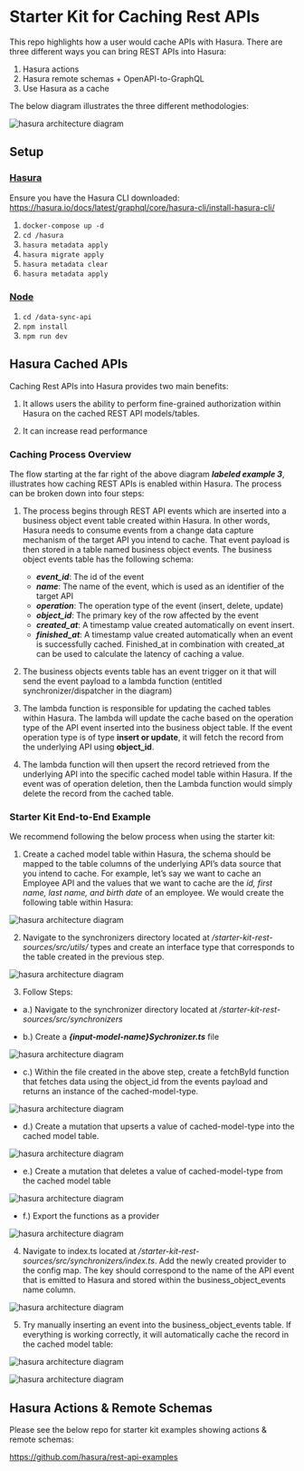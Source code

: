 # Starter Kit for Caching Rest APIs

This repo highlights how a user would cache APIs with Hasura. There are three different ways you can bring REST APIs into Hasura:

1. Hasura actions
2. Hasura remote schemas + OpenAPI-to-GraphQL
3. Use Hasura as a cache

The below diagram illustrates the three different methodologies:

![hasura architecture diagram](./static-images/hasura-rest-diagram.png?raw=true)

## Setup

### <u>Hasura</u>

Ensure you have the Hasura CLI downloaded: <https://hasura.io/docs/latest/graphql/core/hasura-cli/install-hasura-cli/>

1. `docker-compose up -d`
2. `cd /hasura`
3. `hasura metadata apply`
4. `hasura migrate apply`
5. `hasura metadata clear`
6. `hasura metadata apply`

### <u>Node</u>

1. `cd /data-sync-api`
2. `npm install`
3. `npm run dev`

## Hasura Cached APIs

Caching Rest APIs into Hasura provides two main benefits:

1. It allows users the ability to perform fine-grained authorization within Hasura on the cached REST API models/tables.

2. It can increase read performance

### Caching Process Overview

The flow starting at the far right of the above diagram **_labeled example 3_**, illustrates how caching REST APIs is enabled within Hasura. The process can be broken down into four steps:

1.  The process begins through REST API events which are inserted into a business object event table created within Hasura. In other words, Hasura needs to consume events from a change data capture mechanism of the target API you intend to cache. That event payload is then stored in a table named business object events. The business object events table has the following schema:

    - **_event_id_**: The id of the event
    - **_name_**: The name of the event, which is used as an identifier of the target API
    - **_operation_**: The operation type of the event (insert, delete, update)
    - **_object_id_**: The primary key of the row affected by the event
    - **_created_at_**: A timestamp value created automatically on event insert.
    - **_finished_at_**: A timestamp value created automatically when an event is successfully cached. Finished_at in combination with created_at can be used to calculate the latency of caching a value.

2.  The business objects events table has an event trigger on it that will send the event payload to a lambda function (entitled synchronizer/dispatcher in the diagram)

3.  The lambda function is responsible for updating the cached tables within Hasura. The lambda will update the cache based on the operation type of the API event inserted into the business object table. If the event operation type is of type **insert or update**, it will fetch the record from the underlying API using **object_id**.

4.  The lambda function will then upsert the record retrieved from the underlying API into the specific cached model table within Hasura. If the event was of operation deletion, then the Lambda function would simply delete the record from the cached table.

### Starter Kit End-to-End Example

We recommend following the below process when using the starter kit:

1. Create a cached model table within Hasura, the schema should be mapped to the table columns of the underlying API’s data source that you intend to cache. For example, let’s say we want to cache an Employee API and the values that we want to cache are the _id, first name, last name, and birth date_ of an employee. We would create the following table within Hasura:

![hasura architecture diagram](./static-images/End-to-End-Step-1.png?raw=true)

2. Navigate to the synchronizers directory located at _/starter-kit-rest-sources/src/utils/_ types and create an interface type that corresponds to the table created in the previous step.

![hasura architecture diagram](./static-images/End-to-End-Step-2.png?raw=true)

3. Follow Steps:

- a.) Navigate to the synchronizer directory located at _/starter-kit-rest-sources/src/synchronizers_

- b.) Create a **_{input-model-name}Sychronizer.ts_** file

![hasura architecture diagram](./static-images/End-to-End-Step-3b.png?raw=true)

- c.) Within the file created in the above step, create a fetchById function that fetches data using the object_id from the events payload and returns an instance of the cached-model-type.

![hasura architecture diagram](./static-images/End-to-End-Step-3c.png?raw=true)

- d.) Create a mutation that upserts a value of cached-model-type into the cached model table.

![hasura architecture diagram](./static-images/End-to-End-Step-3d.png?raw=true)

- e.) Create a mutation that deletes a value of cached-model-type from the cached model table

![hasura architecture diagram](./static-images/End-to-End-Step-3e.png?raw=true)

- f.) Export the functions as a provider

![hasura architecture diagram](./static-images/End-to-End-Step-3f.png?raw=true)

4. Navigate to index.ts located at _/starter-kit-rest-sources/src/synchronizers/index.ts_. Add the newly created provider to the config map. The key should correspond to the name of the API event that is emitted to Hasura and stored within the business_object_events name column.

![hasura architecture diagram](./static-images/End-to-End-Step-4.png?raw=true)

5. Try manually inserting an event into the business_object_events table. If everything is working correctly, it will automatically cache the record in the cached model table:

![hasura architecture diagram](./static-images/End-to-End-Step-5a.png?raw=true)

![hasura architecture diagram](./static-images/End-to-End-Step-5b.png?raw=true)

## Hasura Actions & Remote Schemas

Please see the below repo for starter kit examples showing actions & remote schemas:

<https://github.com/hasura/rest-api-examples>
